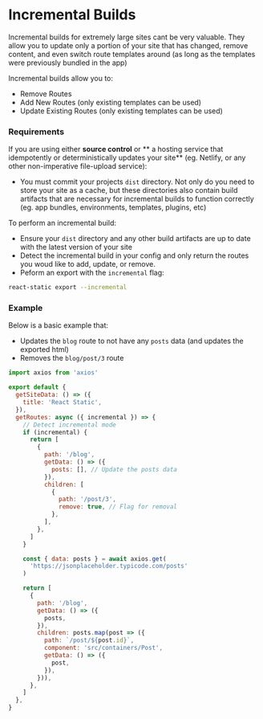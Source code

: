 # Incremental Builds

Incremental builds for extremely large sites cant be very valuable. They allow you to update only a portion of your site that has changed, remove content, and even switch route templates around (as long as the templates were previously bundled in the app)

Incremental builds allow you to:

- Remove Routes
- Add New Routes (only existing templates can be used)
- Update Existing Routes (only existing templates can be used)

### Requirements

If you are using either **source control** or ** a hosting service that idempotently or deterministically updates your site** (eg. Netlify, or any other non-imperative file-upload service):

- You must commit your projects `dist` directory. Not only do you need to store your site as a cache, but these directories also contain build artifacts that are necessary for incremental builds to function correctly (eg. app bundles, environments, templates, plugins, etc)

To perform an incremental build:

- Ensure your `dist` directory and any other build artifacts are up to date with the latest version of your site
- Detect the incremental build in your config and only return the routes you woud like to add, update, or remove.
- Peform an export with the `incremental` flag:

```sh
react-static export --incremental
```

### Example

Below is a basic example that:

- Updates the `blog` route to not have any `posts` data (and updates the exported html)
- Removes the `blog/post/3` route

```javascript
import axios from 'axios'

export default {
  getSiteData: () => ({
    title: 'React Static',
  }),
  getRoutes: async ({ incremental }) => {
    // Detect incremental mode
    if (incremental) {
      return [
        {
          path: '/blog',
          getData: () => ({
            posts: [], // Update the posts data
          }),
          children: [
            {
              path: '/post/3',
              remove: true, // Flag for removal
            },
          ],
        },
      ]
    }

    const { data: posts } = await axios.get(
      'https://jsonplaceholder.typicode.com/posts'
    )

    return [
      {
        path: '/blog',
        getData: () => ({
          posts,
        }),
        children: posts.map(post => ({
          path: `/post/${post.id}`,
          component: 'src/containers/Post',
          getData: () => ({
            post,
          }),
        })),
      },
    ]
  },
}
```
